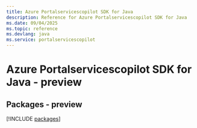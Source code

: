 ```yaml
---
title: Azure Portalservicescopilot SDK for Java
description: Reference for Azure Portalservicescopilot SDK for Java
ms.date: 09/04/2025
ms.topic: reference
ms.devlang: java
ms.service: portalservicescopilot
---
```

# Azure Portalservicescopilot SDK for Java - preview
## Packages - preview
[!INCLUDE [packages](portalservicescopilot-index.md)]